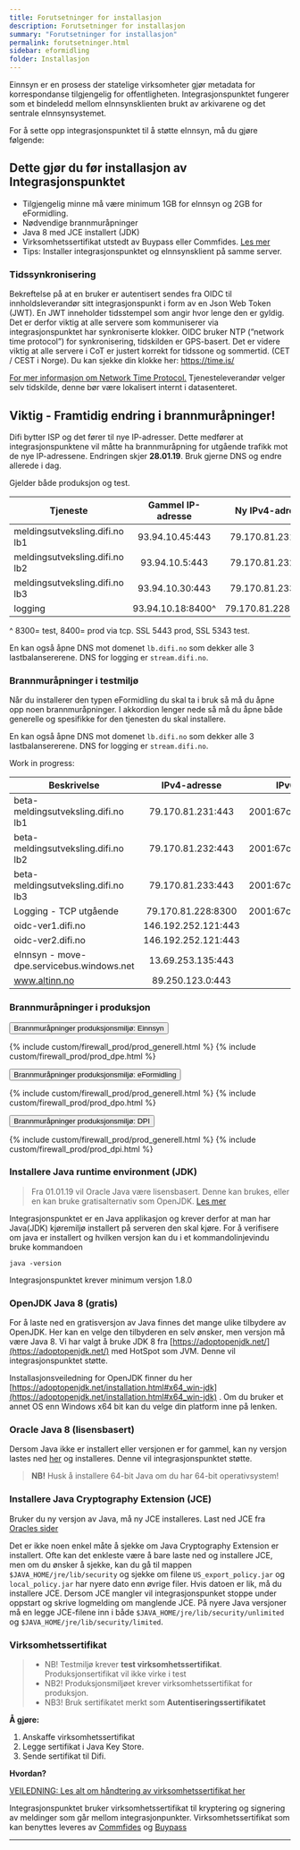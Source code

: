 ```yaml
---
title: Forutsetninger for installasjon
description: Forutsetninger for installasjon
summary: "Forutsetninger for installasjon"
permalink: forutsetninger.html
sidebar: eformidling
folder: Installasjon
---
```


Einnsyn er en prosess der statelige virksomheter gjør metadata for korrespondanse tilgjengelig for offentligheten. Integrasjonspunktet fungerer som et bindeledd mellom eInnsynsklienten brukt av arkivarene og det sentrale eInnsynsystemet.

For å sette opp integrasjonspunktet til å støtte eInnsyn, må du gjøre følgende: 


## Dette gjør du før installasjon av Integrasjonspunktet

+ Tilgjengelig minne må være minimum 1GB for eInnsyn og 2GB for eFormidling.
+ Nødvendige brannmuråpninger
+ Java 8 med JCE installert (JDK)
+ Virksomhetssertifikat utstedt av Buypass eller Commfides. [Les mer](http://difi.github.io/eformidling/virksomhetssertifikat.html)
+ Tips: Installer integrasjonspunktet og eInnsynsklient på samme server.

### Tidssynkronisering
Bekreftelse på at en bruker er autentisert sendes fra OIDC til innholdsleverandør sitt integrasjonspunkt i form av en Json Web Token (JWT). En JWT inneholder tidsstempel som angir hvor lenge den er gyldig. Det er derfor viktig at alle servere som kommuniserer via integrasjonspunktet har synkroniserte klokker. OIDC bruker NTP (”network time protocol”) for synkronisering, tidskilden er GPS-basert. Det er videre viktig at alle servere i CoT er justert korrekt for tidssone og sommertid. (CET / CEST i Norge). Du kan sjekke din klokke her: https://time.is/ 

[For mer informasjon om Network Time Protocol.](https://no.wikipedia.org/wiki/Network_Time_Protocol)
Tjenesteleverandør velger selv tidskilde, denne bør være lokalisert internt i datasenteret.

## Viktig - Framtidig endring i brannmuråpninger! 
Difi bytter ISP og det fører til nye IP-adresser. Dette medfører at integrasjonspunktene vil måtte ha brannmuråpning for utgående trafikk mot de nye IP-adressene. Endringen skjer **28.01.19**. Bruk gjerne DNS og endre allerede i dag.

Gjelder både produksjon og test.


|    Tjeneste     | Gammel IP-adresse  | Ny IPv4-adresse | Ny IPv6-adresse |
| ------------- |:-------------:| :-----:| :------:|
| meldingsutveksling.difi.no lb1 | 93.94.10.45:443 | 79.170.81.231:443 | 2001:67c:2d68:d1f1::1b:1 |
| meldingsutveksling.difi.no lb2 | 93.94.10.5:443 | 79.170.81.232:443 | 2001:67c:2d68:d1f1::1b:2 | 
| meldingsutveksling.difi.no lb3 | 93.94.10.30:443 | 79.170.81.233:443 | 2001:67c:2d68:d1f1::1b:3 | 
| logging | 93.94.10.18:8400^ | 79.170.81.228:8400^ | 2001:67c:2d68:d1f1::56:1  | 

^ 8300= test, 8400= prod via tcp. SSL 5443 prod, SSL 5343 test.

En kan også åpne DNS mot domenet ```lb.difi.no``` som dekker alle 3 lastbalansererene. DNS for logging er ```stream.difi.no```.

### Brannmuråpninger i testmiljø

Når du installerer den typen eFormidling du skal ta i bruk så må du åpne opp noen brannmuråpninger. I akkordion lenger nede så må du åpne både generelle og spesifikke for den tjenesten du skal installere.

En kan også åpne DNS mot domenet ```lb.difi.no``` som dekker alle 3 lastbalansererene. DNS for logging er ```stream.difi.no```.

Work in progress:

|    Beskrivelse    | IPv4-adresse | IPv6-adresse | Tjeneste |
| ------------- |:-------------:| :-----:| :------:|
| beta-meldingsutveksling.difi.no lb1 | 79.170.81.231:443	 | 2001:67c:2d68:d1f1::1b:1 | Alle |
| beta-meldingsutveksling.difi.no lb2 | 79.170.81.232:443	 | 2001:67c:2d68:d1f1::1b:2 | Alle |
| beta-meldingsutveksling.difi.no lb3 | 79.170.81.233:443	 | 2001:67c:2d68:d1f1::1b:3 | Alle |
| Logging - TCP utgående | 	79.170.81.228:8300  | 2001:67c:2d68:d1f1::56:1 | Alle |
| oidc-ver1.difi.no | 146.192.252.121:443		 | - | Alle |
| oidc-ver2.difi.no | 146.192.252.121:443	 | - | Alle |
| eInnsyn - move-dpe.servicebus.windows.net	 | 13.69.253.135:443 | - | DPE | 
| www.altinn.no | 89.250.123.0:443 | - | DPO |



<!--<button data-toggle="collapse" data-target="#demo3">Brannmuråpninger testmiljø: DPI</button>
<div id="demo3" class="collapse">
 {% include custom/firewall_staging/staging_generell.html %} 
  {% include custom/firewall_staging/staging_dpi.html %}
</div>
-->

### Brannmuråpninger i produksjon

<button data-toggle="collapse" data-target="#demo4">Brannmuråpninger produksjonsmiljø: Einnsyn</button>
<div id="demo4" class="collapse">
  {% include custom/firewall_prod/prod_generell.html %} 
  {% include custom/firewall_prod/prod_dpe.html %}
</div>

<button data-toggle="collapse" data-target="#demo5">Brannmuråpninger produksjonsmiljø: eFormidling</button>
<div id="demo5" class="collapse">
  {% include custom/firewall_prod/prod_generell.html %} 
  {% include custom/firewall_prod/prod_dpo.html %}
</div>

<button data-toggle="collapse" data-target="#demo6">Brannmuråpninger produksjonsmiljø: DPI</button>
<div id="demo6" class="collapse">
  {% include custom/firewall_prod/prod_generell.html %} 
  {% include custom/firewall_prod/prod_dpi.html %}
</div>

### Installere Java runtime environment (JDK)

> Fra 01.01.19 vil Oracle Java være lisensbasert. Denne kan brukes, eller en kan bruke gratisalternativ som OpenJDK. [Les mer](https://www.oracle.com/corporate/pressrelease/java-se-subscription-offering-062118.html)

Integrasjonspunktet er en Java applikasjon og krever derfor at man har Java(JDK) kjøremiljø installert på serveren den skal kjøre.
For å verifisere om java er installert og hvilken versjon kan du i et kommandolinjevindu bruke kommandoen

```
java -version
```

Integrasjonspunktet krever minimum versjon 1.8.0

### OpenJDK Java 8 (gratis)
For å laste ned en gratisversjon av Java finnes det mange ulike tilbydere av OpenJDK. Her kan en velge den tilbyderen en selv ønsker, men versjon må være Java 8. Vi har valgt å bruke JDK 8 fra [https://adoptopenjdk.net/](https://adoptopenjdk.net/) med HotSpot som JVM. Denne vil integrasjonspunktet støtte. 

Installasjonsveiledning for OpenJDK finner du her [https://adoptopenjdk.net/installation.html#x64_win-jdk](https://adoptopenjdk.net/installation.html#x64_win-jdk) . Om du bruker et annet OS enn Windows x64 bit kan du velge din platform inne på lenken.

### Oracle Java 8 (lisensbasert)
Dersom Java ikke er installert eller versjonen er for gammel, kan ny versjon lastes ned [her](http://www.oracle.com/technetwork/java/javase/downloads/jdk8-downloads-2133151.html) og installeres. Denne vil integrasjonspunktet støtte.

> **NB!** Husk å installere 64-bit Java om du har 64-bit operativsystem! 

### Installere Java Cryptography Extension (JCE)

Bruker du ny versjon av Java, må ny JCE installeres. Last ned JCE fra [Oracles sider](http://www.oracle.com/technetwork/java/javase/downloads/jce8-download-2133166.html)

Det er ikke noen enkel måte å sjekke om Java Cryptography Extension er installert. Ofte kan det enkleste være å bare laste ned og installere JCE, men om du ønsker å sjekke, kan du gå til mappen ```$JAVA_HOME/jre/lib/security``` og sjekke om filene ```US_export_policy.jar``` og ```local_policy.jar``` har nyere dato enn øvrige filer. Hvis datoen er lik, må du installere JCE.
Dersom JCE mangler vil integrasjonspunket stoppe under oppstart og skrive logmelding om manglende JCE. På nyere Java versjoner må en legge JCE-filene inn i både ```$JAVA_HOME/jre/lib/security/unlimited ``` og ```$JAVA_HOME/jre/lib/security/limited```.

### Virksomhetssertifikat

> * NB! Testmiljø krever **test virksomhetssertifikat**. Produksjonsertifikat vil ikke virke i test
> * NB2! Produksjonsmiljøet krever virksomhetssertifikat for produksjon. 
> * NB3! Bruk sertifikatet merkt som **Autentiseringssertifikatet**

**Å gjøre:**
1. Anskaffe virksomhetssertifikat
2. Legge sertifikat i Java Key Store.
3. Sende sertifikat til Difi.

**Hvordan?**

[VEILEDNING: Les alt om håndtering av virksomhetssertifikat her](http://difi.github.io/eformidling/virksomhetssertifikat.html)

Integrasjonspunktet bruker virksomhetssertifikat til kryptering og signering av meldinger som går mellom integrasjonpunkter.
Virksomhetssertifikat som kan benyttes leveres av [Commfides](https://www.commfides.com/e-ID/Bestill-Commfides-Virksomhetssertifikat.html) og [Buypass](http://www.buypass.no/bedrift/produkter-og-tjenester/buypass-virksomhetssertifikat)

***
